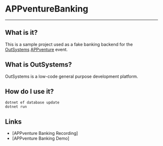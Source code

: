 # APPventureBanking

---

## What is it?
This is a sample project used as a fake banking backend for the [OutSystems](https://outsystems.com) [APPventure](https://www.outsystems.com/events/appventure-roadshow-series/) event.

## What is OutSystems?
OutSystems is a low-code general purpose development platform.

## How do I use it?

    dotnet ef database update
    dotnet run

## Links

- [APPventure Banking Recording]
- [APPventure Banking Demo]

